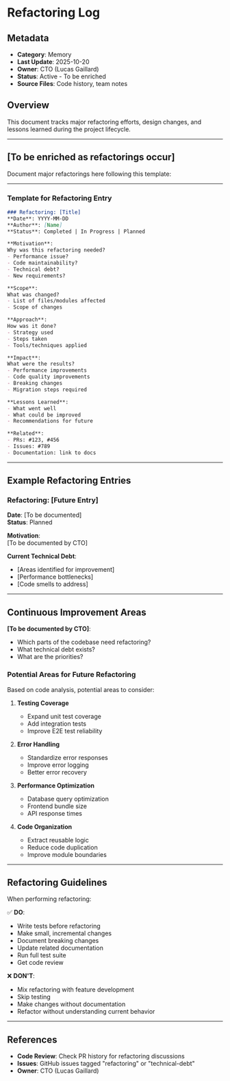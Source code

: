 # Refactoring Log

## Metadata
- **Category**: Memory
- **Last Update**: 2025-10-20
- **Owner**: CTO (Lucas Gaillard)
- **Status**: Active - To be enriched
- **Source Files**: Code history, team notes

## Overview

This document tracks major refactoring efforts, design changes, and lessons learned during the project lifecycle.

---

## **[To be enriched as refactorings occur]**

Document major refactorings here following this template:

---

### Template for Refactoring Entry

```markdown
### Refactoring: [Title]
**Date**: YYYY-MM-DD  
**Author**: [Name]  
**Status**: Completed | In Progress | Planned

**Motivation**:
Why was this refactoring needed?
- Performance issue?
- Code maintainability?
- Technical debt?
- New requirements?

**Scope**:
What was changed?
- List of files/modules affected
- Scope of changes

**Approach**:
How was it done?
- Strategy used
- Steps taken
- Tools/techniques applied

**Impact**:
What were the results?
- Performance improvements
- Code quality improvements
- Breaking changes
- Migration steps required

**Lessons Learned**:
- What went well
- What could be improved
- Recommendations for future

**Related**:
- PRs: #123, #456
- Issues: #789
- Documentation: link to docs
```

---

## Example Refactoring Entries

### Refactoring: [Future Entry]
**Date**: [To be documented]  
**Status**: Planned

**Motivation**:  
[To be documented by CTO]

**Current Technical Debt**:
- [Areas identified for improvement]
- [Performance bottlenecks]
- [Code smells to address]

---

## Continuous Improvement Areas

**[To be documented by CTO]**:
- Which parts of the codebase need refactoring?
- What technical debt exists?
- What are the priorities?

### Potential Areas for Future Refactoring

Based on code analysis, potential areas to consider:

1. **Testing Coverage**
   - Expand unit test coverage
   - Add integration tests
   - Improve E2E test reliability

2. **Error Handling**
   - Standardize error responses
   - Improve error logging
   - Better error recovery

3. **Performance Optimization**
   - Database query optimization
   - Frontend bundle size
   - API response times

4. **Code Organization**
   - Extract reusable logic
   - Reduce code duplication
   - Improve module boundaries

---

## Refactoring Guidelines

When performing refactoring:

✅ **DO**:
- Write tests before refactoring
- Make small, incremental changes
- Document breaking changes
- Update related documentation
- Run full test suite
- Get code review

❌ **DON'T**:
- Mix refactoring with feature development
- Skip testing
- Make changes without documentation
- Refactor without understanding current behavior

---

## References

- **Code Review**: Check PR history for refactoring discussions
- **Issues**: GitHub issues tagged "refactoring" or "technical-debt"
- **Owner**: CTO (Lucas Gaillard)
